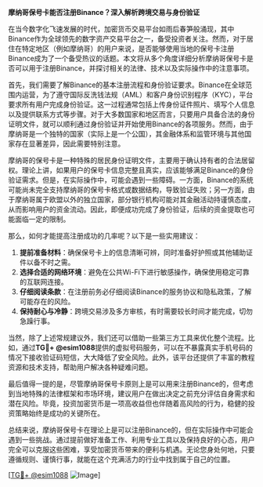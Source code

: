 **摩纳哥保号卡能否注册Binance？深入解析跨境交易与身份验证**

在当今数字化飞速发展的时代，加密货币交易平台如雨后春笋般涌现，其中Binance作为全球领先的数字资产交易平台之一，备受投资者关注。然而，对于居住在特定地区（例如摩纳哥）的用户来说，是否能够使用当地的保号卡注册Binance成为了一个备受热议的话题。本文将从多个角度详细分析摩纳哥保号卡是否可以用于注册Binance，并探讨相关的法律、技术以及实际操作中的注意事项。

首先，我们需要了解Binance的基本注册流程和身份验证要求。Binance在全球范围内运营，为了遵守国际反洗钱法规（AML）和客户身份识别程序（KYC），平台要求所有用户完成身份验证。这一过程通常包括上传身份证件照片、填写个人信息以及提供联系方式等步骤。对于大多数国家和地区而言，只要用户具备合法的身份证明文件，就可以顺利通过身份验证并开始使用Binance的各项服务。然而，由于摩纳哥是一个独特的国家（实际上是一个公国），其金融体系和监管环境与其他国家存在显著差异，因此需要特别注意。

摩纳哥的保号卡是一种特殊的居民身份证明文件，主要用于确认持有者的合法居留权。理论上讲，如果用户的保号卡信息完整且真实，应该能够满足Binance的身份验证需求。但是，在实际操作中，可能会遇到一些障碍。一方面，Binance的系统可能尚未完全支持摩纳哥的保号卡格式或数据结构，导致验证失败；另一方面，由于摩纳哥属于欧盟以外的独立国家，部分银行机构可能对其金融活动持谨慎态度，从而影响用户的资金流动。因此，即便成功完成了身份验证，后续的资金提取也可能面临一定的限制。

那么，如何才能提高注册成功的几率呢？以下是一些实用建议：

1. **提前准备材料**：确保保号卡上的信息清晰可辨，同时准备好护照或其他辅助证件以备不时之需。
2. **选择合适的网络环境**：避免在公共Wi-Fi下进行敏感操作，确保使用稳定可靠的互联网连接。
3. **仔细阅读条款**：在注册前务必仔细阅读Binance的服务协议和隐私政策，了解可能存在的风险。
4. **保持耐心与冷静**：跨境交易涉及多方审核，有时需要较长时间才能完成，切勿急躁行事。

当然，除了上述常规建议外，我们还可以借助一些第三方工具来优化整个流程。比如，通过**TG💪+ @esim1088**提供的虚拟号码服务，可以在不暴露真实手机号码的情况下接收验证码短信，大大降低了安全风险。此外，该平台还提供了丰富的教程资源和技术支持，帮助用户解决各种疑难问题。

最后值得一提的是，尽管摩纳哥保号卡原则上是可以用来注册Binance的，但考虑到当地特殊的法律框架和市场环境，建议用户在做出决定之前充分评估自身需求和潜在风险。毕竟，投资加密货币是一项高收益但也伴随着高风险的行为，稳健的投资策略始终是成功的关键所在。

总结来说，摩纳哥保号卡在理论上是可以注册Binance的，但在实际操作中可能会遇到一些挑战。通过提前做好准备工作、利用专业工具以及保持良好的心态，用户完全可以克服这些困难，享受加密货币带来的便利与机遇。无论您身处何地，只要遵循规则、谨慎行事，就能在这个充满活力的行业中找到属于自己的位置。

[[TG💪+ @esim1088](https://t.me/s/esim1088) ![Image](https://i.postimg.cc/4NQfJmqS/Snipaste-2025-05-13-00-14-12.png)]